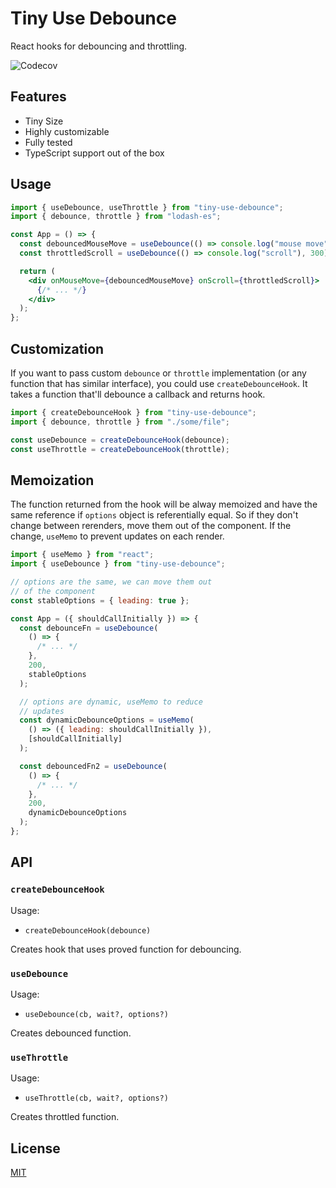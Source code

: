 # Tiny Use Debounce

React hooks for debouncing and throttling.

![Codecov](https://img.shields.io/codecov/c/github/Ayub-Begimkulov/tiny-use-debounce?style=flat-square)

## Features

- Tiny Size
- Highly customizable
- Fully tested
- TypeScript support out of the box

## Usage

```jsx
import { useDebounce, useThrottle } from "tiny-use-debounce";
import { debounce, throttle } from "lodash-es";

const App = () => {
  const debouncedMouseMove = useDebounce(() => console.log("mouse move"), 300);
  const throttledScroll = useDebounce(() => console.log("scroll"), 300);

  return (
    <div onMouseMove={debouncedMouseMove} onScroll={throttledScroll}>
      {/* ... */}
    </div>
  );
};
```

## Customization

If you want to pass custom `debounce` or `throttle` implementation (or any function that has similar interface), you could use `createDebounceHook`. It takes a function that'll debounce a callback and returns hook.

```jsx
import { createDebounceHook } from "tiny-use-debounce";
import { debounce, throttle } from "./some/file";

const useDebounce = createDebounceHook(debounce);
const useThrottle = createDebounceHook(throttle);
```

## Memoization

The function returned from the hook will be alway memoized and have the same reference if `options` object is referentially equal. So if they don't change between rerenders, move them out of the component. If the change, `useMemo` to prevent updates on each render.

```jsx
import { useMemo } from "react";
import { useDebounce } from "tiny-use-debounce";

// options are the same, we can move them out
// of the component
const stableOptions = { leading: true };

const App = ({ shouldCallInitially }) => {
  const debounceFn = useDebounce(
    () => {
      /* ... */
    },
    200,
    stableOptions
  );

  // options are dynamic, useMemo to reduce
  // updates
  const dynamicDebounceOptions = useMemo(
    () => ({ leading: shouldCallInitially }),
    [shouldCallInitially]
  );

  const debouncedFn2 = useDebounce(
    () => {
      /* ... */
    },
    200,
    dynamicDebounceOptions
  );
};
```

## API

### `createDebounceHook`

Usage:

- `createDebounceHook(debounce)`

Creates hook that uses proved function for debouncing.

### `useDebounce`

Usage:

- `useDebounce(cb, wait?, options?)`

Creates debounced function.

### `useThrottle`

Usage:

- `useThrottle(cb, wait?, options?)`

Creates throttled function.

## License

[MIT](./LICENSE)
